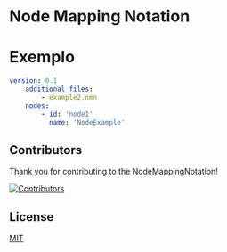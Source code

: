 # Node Mapping Notation

# Exemplo 
```yaml
version: 0.1
    additional_files:
        - example2.nmn
    nodes:
        - id: 'node1'
          name: 'NodeExample'
```

## Contributors

Thank you for contributing to the NodeMappingNotation!

[![Contributors](https://contrib.rocks/image?repo=panda-coder/nmn)](https://github.com/panda-coder/nmn/graphs/contributors)

## License

[MIT](./LICENSE)